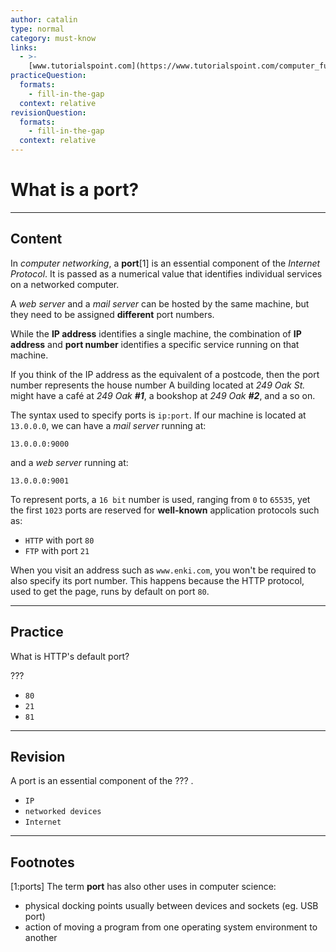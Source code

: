 ```yaml
---
author: catalin
type: normal
category: must-know
links:
  - >-
    [www.tutorialspoint.com](https://www.tutorialspoint.com/computer_fundamentals/computer_ports.htm){website}
practiceQuestion:
  formats:
    - fill-in-the-gap
  context: relative
revisionQuestion:
  formats:
    - fill-in-the-gap
  context: relative
---
```


# What is a port?


---

## Content

In *computer networking*, a **port**[1] is an essential component of the *Internet Protocol*. It is passed as a numerical value that identifies individual services on a networked computer.

A *web server* and a *mail server* can be hosted by the same machine, but they need to be assigned **different** port numbers.

While the **IP address** identifies a single machine, the combination of **IP address** and **port number** identifies a specific service running on that machine.

If you think of the IP address as the equivalent of a postcode, then the port number represents the house number
A building located at *249 Oak St.* might have a café at *249 Oak* ***#1***, a bookshop at *249 Oak* ***#2***, and a so on.

The syntax used to specify ports is `ip:port`. If our machine is located at `13.0.0.0`, we can have a *mail server* running at:

```plain-text
13.0.0.0:9000
```

and a *web server* running at:

```plain-text
13.0.0.0:9001
```

To represent ports, a `16 bit` number is used, ranging from `0` to `65535`, yet the first `1023` ports are reserved for **well-known** application protocols such as:

- `HTTP` with port `80`
- `FTP` with port `21`

When you visit an address such as `www.enki.com`, you won't be required to also specify its port number.
This happens because the HTTP protocol, used to get the page, runs by default on port `80`.


---

## Practice

What is HTTP's default port?

???

- `80`
- `21`
- `81`


---

## Revision

A port is an essential component of the ??? .

- `IP`
- `networked devices`
- `Internet`


---

## Footnotes

[1:ports]
The term **port** has also other uses in computer science:

- physical docking points usually between devices and sockets (eg. USB port)
- action of moving a program from one operating system environment to another

